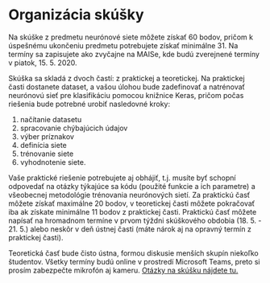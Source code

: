 # Organizácia skúšky

Na skúške z predmetu neurónové siete môžete získať 60 bodov, pričom k úspešnému ukončeniu predmetu potrebujete získať minimálne 31. Na termíny sa zapisujete ako zvyčajne na MAISe, kde budú zverejnené termíny v piatok, 15. 5. 2020.

Skúška sa skladá z dvoch častí: z praktickej a teoretickej. Na praktickej časti dostanete dataset, a vašou úlohou bude zadefinovať a natrénovať neurónovú sieť pre klasifikáciu pomocou knižnice Keras, pričom počas riešenia bude potrebné urobiť nasledovné kroky:

1. načítanie datasetu
2. spracovanie chýbajúcich údajov
3. výber príznakov
4. definícia siete
5. trénovanie siete
6. vyhodnotenie siete.

Vaše praktické riešenie potrebujete aj obhájiť, t.j. musíte byť schopní odpovedať na otázky týkajúce sa kódu (použité funkcie a ich parametre) a všeobecnej metodológie trénovania neurónových sietí. Za praktickú časť môžete získať maximálne 20 bodov, v teoretickej časti môžete pokračovať iba ak získate minimálne 11 bodov z praktickej časti. Praktickú časť môžete napísať na hromadnom termíne v prvom týždni skúškového obdobia (18. 5. - 21. 5.) alebo neskôr v deň ústnej časti (máte nárok aj na opravný termín z praktickej časti).

Teoretická časť bude čisto ústna, formou diskusie menších skupín niekoľko študentov. Všetky termíny budú online v prostredí Microsoft Teams, preto si prosím zabezpečte mikrofón aj kameru. [Otázky na skúšku nájdete tu.](skuska_otazky.pdf)